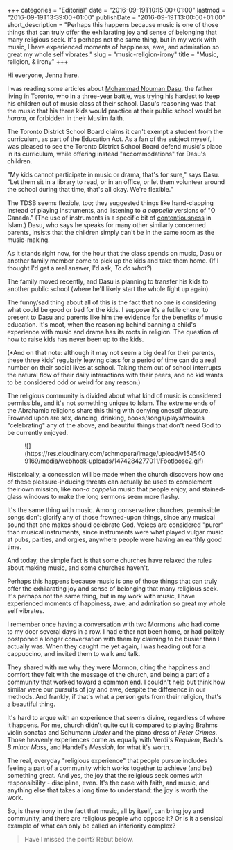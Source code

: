 +++
categories = "Editorial"
date = "2016-09-19T10:15:00+01:00"
lastmod = "2016-09-19T13:39:00+01:00"
publishDate = "2016-09-19T13:00:00+01:00"
short_description = "Perhaps this happens because music is one of those things that can truly offer the exhilarating joy and sense of belonging that many religious seek. It&#039;s perhaps not the same thing, but in my work with music, I have experienced moments of happiness, awe, and admiration so great my whole self vibrates."
slug = "music-religion-irony"
title = "Music, religion, &amp; irony"
+++

Hi everyone, Jenna here.

I was reading some articles about [Mohammad Nouman Dasu](http://www.theglobeandmail.com/news/toronto/mandatory-music-classes-strike-sour-note-with-muslim-parents/article31716832/), the father living in Toronto, who in a three-year battle, was trying his hardest to keep his children out of music class at their school. Dasu's reasoning was that the music that his three kids would practice at their public school would be *haram*, or forbidden in their Muslim faith. 

The Toronto District School Board claims it can't exempt a student from the curriculum, as part of the Education Act. As a fan of the subject myself, I was pleased to see the Toronto District School Board defend music's place in its curriculum, while offering instead "accommodations" for Dasu's children. 

"My kids cannot participate in music or drama, that's for sure," says Dasu. "Let them sit in a library to read, or in an office, or let them volunteer around the school during that time, that's all okay. We're flexible."

The TDSB seems flexible, too; they suggested things like hand-clapping instead of playing instruments, and listening to *a cappella* versions of "O Canada." (The use of instruments is a specific bit of [contentiousness](http://islamqa.info/en/5000) in Islam.) Dasu, who says he speaks for many other similarly concerned parents, insists that the children simply can't be in the same room as the music-making.

As it stands right now, for the hour that the class spends on music, Dasu or another family member come to pick up the kids and take them home. (If I thought I'd get a real answer, I'd ask, *To do what?*) 

The family moved recently, and Dasu is planning to transfer his kids to another public school (where he'll likely start the whole fight up again).

The funny/sad thing about all of this is the fact that no one is considering what could be good or bad for the kids. I suppose it's a futile chore, to present to Dasu and parents like him the evidence for the benefits of music education. It's moot, when the reasoning behind banning a child's experience with music and drama has its roots in religion. The question of how to raise kids has never been up to the kids.

(\*And on that note: although it may not seem a big deal for their parents, these three kids' regularly leaving class for a period of time can do a real number on their social lives at school. Taking them out of school interrupts the natural flow of their daily interactions with their peers, and no kid wants to be considered odd or weird for any reason.)

The religious community is divided about what kind of music is considered permissible, and it's not something unique to Islam. The extreme ends of the Abrahamic religions share this thing with denying oneself pleasure. Frowned upon are sex, dancing, drinking, books/songs/plays/movies "celebrating" any of the above, and beautiful things that don't need God to be currently enjoyed.

<figure data-type="image">
![](https://res.cloudinary.com/schmopera/image/upload/v1545409169/media/webhook-uploads/1474284277011/Footloose2.gif)
</figure>

Historically, a concession will be made when the church discovers how one of these pleasure-inducing threats can actually be used to complement their own mission, like non-*a cappella* music that people enjoy, and stained-glass windows to make the long sermons seem more flashy.

It's the same thing with music. Among conservative churches, permissible songs don't glorify any of those frowned-upon things, since any musical sound that one makes should celebrate God. Voices are considered "purer" than musical instruments, since instruments were what played vulgar music at pubs, parties, and orgies, anywhere people were having an earthly good time.

And today, the simple fact is that some churches have relaxed the rules about making music, and some churches haven't.

Perhaps this happens because music is one of those things that can truly offer the exhilarating joy and sense of belonging that many religious seek. It's perhaps not the same thing, but in my work with music, I have experienced moments of happiness, awe, and admiration so great my whole self vibrates.

I remember once having a conversation with two Mormons who had come to my door several days in a row. I had either not been home, or had politely postponed a longer conversation with them by claiming to be busier than I actually was. When they caught me yet again, I was heading out for a cappuccino, and invited them to walk and talk. 

They shared with me why they were Mormon, citing the happiness and comfort they felt with the message of the church, and being a part of a community that worked toward a common end. I couldn't help but think how similar were our pursuits of joy and awe, despite the difference in our methods. And frankly, if that's what a person gets from their religion, that's a beautiful thing. 

It's hard to argue with an experience that seems divine, regardless of where it happens. For me, church didn't quite cut it compared to playing Brahms violin sonatas and Schumann *Lieder* and the piano dress of *Peter Grimes*. Those heavenly experiences come as equally with Verdi's *Requiem*, Bach's *B minor Mass*, and Handel's *Messiah*, for what it's worth.

The real, everyday "religious experience" that people pursue includes feeling a part of a community which works together to achieve (and be) something great. And yes, the joy that the religious seek comes with responsibility - discipline, even. It's the case with faith, and music, and anything else that takes a long time to understand: the joy is worth the work.

So, is there irony in the fact that music, all by itself, can bring joy and community, and there are religious people who oppose it? Or is it a sensical example of what can only be called an inferiority complex?

>Have I missed the point? Rebut below.
